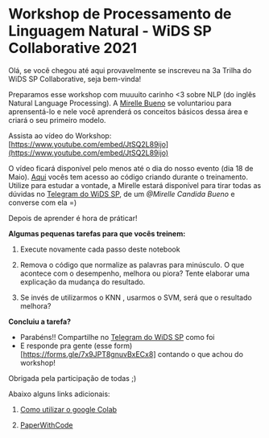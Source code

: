 # Workshop de Processamento de Linguagem Natural - WiDS SP Collaborative 2021

Olá, se você chegou até aqui provavelmente se inscreveu na 3a Trilha do WiDS SP Collaborative, seja bem-vinda!

Preparamos esse workshop com muuuito carinho <3 sobre NLP (do inglês Natural Language Processing). A [Mirelle Bueno](https://www.linkedin.com/in/mirelle-candida-bueno-1b3950126/) se voluntariou para aprensentá-lo e nele você aprenderá os conceitos básicos dessa área e criará o seu primeiro modelo.

Assista ao vídeo do Workshop: 
[https://www.youtube.com/embed/JtSQ2L89ijo](https://www.youtube.com/embed/JtSQ2L89ijo)

O vídeo ficará disponível pelo menos até o dia do nosso evento (dia 18 de Maio). [Aqui](https://drive.google.com/file/d/1JeBWIbwx4UD_MkvS5eSz1kwlqGZok_PE/view) vocês tem acesso ao código criando durante o treinamento. Utilize para estudar a vontade, a Mirelle estará disponível para tirar todas as dúvidas no [Telegram do WiDS SP](https://t.me/joinchat/Fuz8oqLJQMXt8nhc), de um _@Mirelle Candida Bueno_ e converse com ela =)

Depois de aprender é hora de práticar!





**Algumas pequenas tarefas para que vocês treinem:**

1)  Execute novamente cada passo deste notebook

2) Remova o código que normalize as palavras para minúsculo.  O que acontece com o desempenho, melhora ou piora? Tente elaborar uma explicação da mudança do resultado.

3) Se invés de utilizarmos o KNN , usarmos o SVM, será que o resultado melhora?


**Concluiu a tarefa?**
- Parabéns!! Compartilhe no [Telegram do WiDS SP](https://t.me/joinchat/Fuz8oqLJQMXt8nhc) como foi
- E responde pra gente (esse form)[https://forms.gle/7x9JPT8gnuvBxECx8] contando o que achou do workshop!


Obrigada pela participação de todas ;)


Abaixo alguns links adicionais:

1) [Como utilizar o google Colab](https://medium.com/machina-sapiens/google-colab-guia-do-iniciante-334d70aad531)

2) [PaperWithCode](https://paperswithcode.com/)
